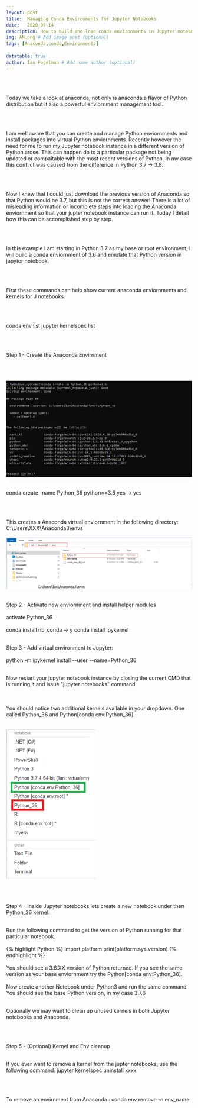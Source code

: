```yaml
---
layout: post
title:  Managing Conda Environments for Jupyter Notebooks
date:   2020-09-14
description: How to build and load conda environments in Jupyter notebooks
img: AN.png # Add image post (optional)
tags: [Anaconda,conda,Environments]

datatable: true
author: Ian Fogelman # Add name author (optional)
---
```


<meta property="og:title" content="Managing Conda Environments for Jupyter Notebooks">
<meta property="og:description" content="A blog by Ian Fogelman.">
<meta property="og:image" content="https://repository-images.githubusercontent.com/190807493/a3610e80-bed1-11e9-87ac-2a4f0aa3b2ee">
<meta property="og:url" content="https://repository-images.githubusercontent.com/190807493/a3610e80-bed1-11e9-87ac-2a4f0aa3b2ee">

<br>
<br>

Today we take a look at anaconda, not only is anaconda a flavor of Python distribution but it also a powerful enviornment management tool.

<br>
<br>

I am well aware that you can create and manage Python enviornments and install packages into virtual Python enviornments.
Recently however the need for me to run my Jupyter notebook instance in a different version of Python arose.
This can happen do to a particular package not being updated or compaitable with the most recent versions of Python.
In my case this conflict was caused from the difference in Python 3.7 -> 3.8.

<br>
<br>

Now I knew that I could just download the previous version of Anaconda so that Python would be 3.7, but this is not the correct answer!
There is a lot of misleading information or incomplete steps into loading the Anaconda enviornment so that your jupter notebook instance can run it.
Today I detail how this can be accomplished step by step.

<br>
<br>

In this example I am starting in Python 3.7 as my base or root environment, I will build a conda enviornment of 3.6 and emulate that Python version in jupyter notebook.

<br>
<br>

First these commands can help show current anaconda enviornments and kernels for J notebooks.

<br>
<br>


conda env list
jupyter kernelspec list


<br>
<br>

Step 1 - Create the Anaconda Envirnment

<br>
<br>

![](/assets/img/MCE1.PNG)
<br>
<br>

conda create -name Python_36 python==3.6
yes -> yes

<br>
<br>

This creates a Anaconda virtual enviornment in the following directory: C:\Users\XXX\Anaconda3\envs
<br>
<br>
![](/assets/img/MCE2.PNG)
<br>
<br>

Step 2 - Activate new enviornment and install helper modules
<br>
<br>
activate Python_36
<br>
<br>
conda install nb_conda -> y
conda install ipykernel
<br>
<br>

Step 3 - Add virtual environment to Jupyter:
<br>
<br>
python -m ipykernel install --user --name=Python_36
<br>
<br>

Now restart your jupyter notebook instance by closing the current CMD that is running it and issue "jupyter notebooks" command.

<br>
<br>
You should notice two additional kernels available in your dropdown.
One called Python_36 and Python[conda env:Python_36]

<br>
<br>

![](/assets/img/MCE3.PNG)

<br>
<br>

Step 4 - Inside Jupyter notebooks lets create a new notebook under then Python_36 kernel.
<br>
<br>

Run the following command to get the version of Python running for that particular notebook.
<br>
<br>
{% highlight Python %} 
import platform
print(platform.sys.version)
{% endhighlight %}
<br>
<br>
You should see a 3.6.XX version of Python returned.
If you see the same version as your base enviornment try the Python[conda env:Python_36].
<br>
<br>
Now create another Notebook under Python3 and run the same command.
You should see the base Python version, in my case 3.7.6
<br>
<br>

Optionally we may want to clean up unused kernels in both Jupyter notebooks and Anaconda.

<br>
<br>

Step 5 - (Optional) Kernel and Env cleanup
<br>
<br>

If you ever want to remove a kernel from the jupter notebooks, use the following command:
jupyter kernelspec uninstall xxxx

<br>
<br>

To remove an envirnment from Anaconda :
conda env remove -n env_name

<br>
<br>

